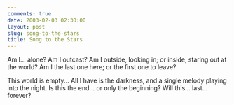 ```yaml
---
comments: true
date: 2003-02-03 02:30:00
layout: post
slug: song-to-the-stars
title: Song to the Stars
---
```


Am I... alone? Am I outcast? Am I outside, looking in; or inside, staring out at the world? Am I the last one here; or the first one to leave?

This world is empty... All I have is the darkness, and a single melody playing into the night. Is this the end... or only the beginning? Will this... last... forever?
